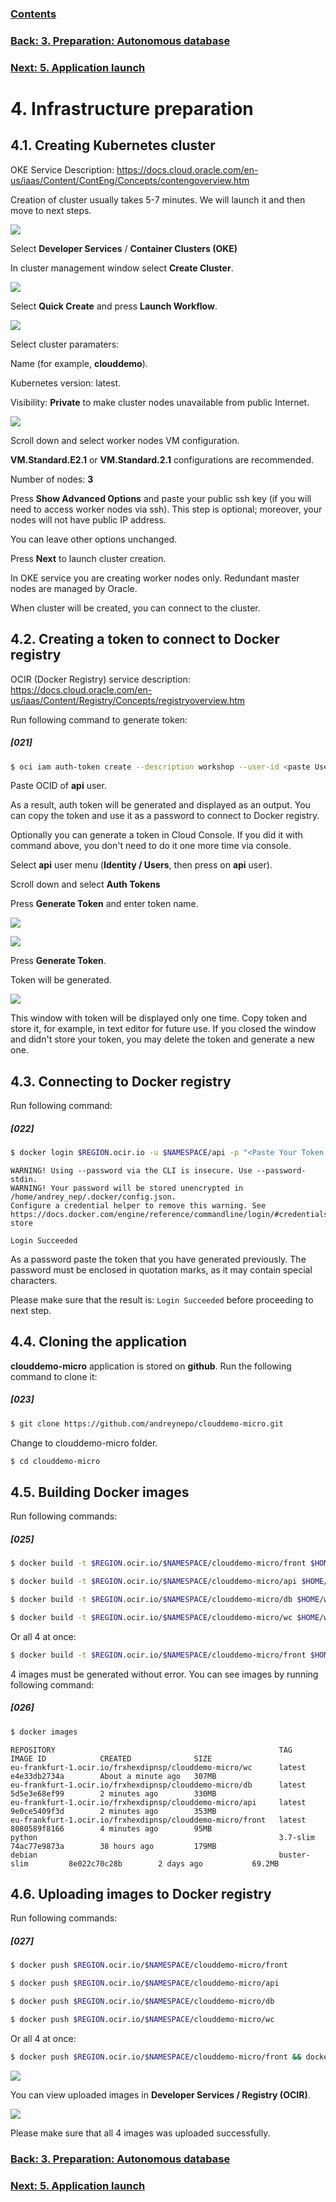 ### [Contents](../../README.md)

### [Back: 3. Preparation: Autonomous database](p3.md)
### [Next: 5. Application launch](p5.md)
# 4. Infrastructure preparation

## 4.1. Creating Kubernetes cluster

OKE Service Description: https://docs.cloud.oracle.com/en-us/iaas/Content/ContEng/Concepts/contengoverview.htm

Creation of cluster usually takes 5-7 minutes. We will launch it and then move to next steps.

![](media/p4/image1.png)

Select **Developer Services** / **Container Clusters (OKE)**

In cluster management window select **Create Cluster**.

![](media/p4/image2.png)

Select **Quick Create** and press **Launch Workflow**.

![](media/p4/image3.png)

Select cluster paramaters:

Name (for example, **clouddemo**).

Kubernetes version: latest.

Visibility: **Private** to make cluster nodes unavailable from public Internet.

![](media/p4/image4.png)

Scroll down and select worker nodes VM configuration.

**VM.Standard.E2.1** or **VM.Standard.2.1** configurations are recommended.

Number of nodes: **3**

Press **Show Advanced Options** and paste your public ssh key (if you will need to access worker nodes via ssh). This step is optional; moreover, your nodes will not have public IP address.

You can leave other options unchanged.

Press **Next** to launch cluster creation.

In OKE service you are creating worker nodes only. Redundant master nodes are managed by Oracle.

When cluster will be created, you can connect to the cluster.

## 4.2. Creating a token to connect to Docker registry

OCIR (Docker Registry) service description: <https://docs.cloud.oracle.com/en-us/iaas/Content/Registry/Concepts/registryoverview.htm>

Run following command to generate token:

##### [021]

```bash
$ oci iam auth-token create --description workshop --user-id <paste User OCID here> |jq ".data.token"
```

Paste OCID  of **api** user.

As a result, auth token will be generated and displayed as an output. You can copy the token and use it as a password to connect to Docker registry.

Optionally you can generate a token in Cloud Console. If you did it with command above, you don't need to do it one more time via console.

Select **api** user menu (**Identity / Users**, then press on **api** user).

Scroll down and select **Auth Tokens**

Press **Generate Token** and enter token name.

![](media/p4/image5.png)

![](media/p4/image6.png)

Press **Generate Token**.

Token will be generated.

![](media/p4/image7.png)

This window with token will be displayed only one time. Copy token and store it, for example, in text editor for future use. If you closed the window and didn't store your token, you may delete the token and generate a new one.

## 4.3. Connecting to Docker registry

Run following command:

##### [022]

```bash
$ docker login $REGION.ocir.io -u $NAMESPACE/api -p "<Paste Your Token Here>"
```

```
WARNING! Using --password via the CLI is insecure. Use --password-stdin.
WARNING! Your password will be stored unencrypted in /home/andrey_nep/.docker/config.json.
Configure a credential helper to remove this warning. See
https://docs.docker.com/engine/reference/commandline/login/#credentials-store

Login Succeeded
```

As a password paste the token that you have generated previously. The password must be enclosed in quotation marks, as it may contain special characters.

Please make sure that the result is: `Login Succeeded` before proceeding to next step.

## 4.4. Cloning the application

**clouddemo-micro** application is stored on **github**. Run the following command to clone it:

##### [023]

```bash
$ git clone https://github.com/andreynepo/clouddemo-micro.git
```

Change to clouddemo-micro folder.

```bash
$ cd clouddemo-micro
```

## 4.5. Building Docker images

Run following commands:

##### [025]

```bash
$ docker build -t $REGION.ocir.io/$NAMESPACE/clouddemo-micro/front $HOME/workshop/clouddemo-micro/clouddemo-front/docker/
```

```bash
$ docker build -t $REGION.ocir.io/$NAMESPACE/clouddemo-micro/api $HOME/workshop/clouddemo-micro/clouddemo-api/docker/
```

```bash
$ docker build -t $REGION.ocir.io/$NAMESPACE/clouddemo-micro/db $HOME/workshop/clouddemo-micro/clouddemo-db/docker/
```

```bash
$ docker build -t $REGION.ocir.io/$NAMESPACE/clouddemo-micro/wc $HOME/workshop/clouddemo-micro/clouddemo-wc/docker/
```

Or all 4 at once:

```bash
$ docker build -t $REGION.ocir.io/$NAMESPACE/clouddemo-micro/front $HOME/workshop/clouddemo-micro/clouddemo-front/docker/ && docker build -t $REGION.ocir.io/$NAMESPACE/clouddemo-micro/api $HOME/workshop/clouddemo-micro/clouddemo-api/docker/ && docker build -t $REGION.ocir.io/$NAMESPACE/clouddemo-micro/db $HOME/workshop/clouddemo-micro/clouddemo-db/docker/ && docker build -t $REGION.ocir.io/$NAMESPACE/clouddemo-micro/wc $HOME/workshop/clouddemo-micro/clouddemo-wc/docker/
```

4 images must be generated without error. You can see images by running following command:

##### [026]

```bash
$ docker images
```

```
REPOSITORY                                                  TAG                 IMAGE ID            CREATED              SIZE
eu-frankfurt-1.ocir.io/frxhexdipnsp/clouddemo-micro/wc      latest              e4e33db2734a        About a minute ago   307MB
eu-frankfurt-1.ocir.io/frxhexdipnsp/clouddemo-micro/db      latest              5d5e3e68ef99        2 minutes ago        330MB
eu-frankfurt-1.ocir.io/frxhexdipnsp/clouddemo-micro/api     latest              9e0ce5409f3d        2 minutes ago        353MB
eu-frankfurt-1.ocir.io/frxhexdipnsp/clouddemo-micro/front   latest              8080589f8166        4 minutes ago        95MB
python                                                      3.7-slim            74ac77e9873a        38 hours ago         179MB
debian                                                      buster-slim         8e022c70c28b        2 days ago           69.2MB
```

## 4.6. Uploading images to Docker registry

Run following commands:

##### [027]

```bash
$ docker push $REGION.ocir.io/$NAMESPACE/clouddemo-micro/front
```

```bash
$ docker push $REGION.ocir.io/$NAMESPACE/clouddemo-micro/api
```

```bash
$ docker push $REGION.ocir.io/$NAMESPACE/clouddemo-micro/db
```

```bash
$ docker push $REGION.ocir.io/$NAMESPACE/clouddemo-micro/wc
```

Or all 4 at once:

```bash
$ docker push $REGION.ocir.io/$NAMESPACE/clouddemo-micro/front && docker push $REGION.ocir.io/$NAMESPACE/clouddemo-micro/api && docker push $REGION.ocir.io/$NAMESPACE/clouddemo-micro/db && docker push $REGION.ocir.io/$NAMESPACE/clouddemo-micro/wc
```



![](media/p4/image9.png)

You can view uploaded images  in **Developer Services / Registry (OCIR)**.

![](media/p4/image10.png)

Please make sure that all 4 images was uploaded successfully.

### [Back: 3. Preparation: Autonomous database](p3.md)

### [Next: 5. Application launch](p5.md)